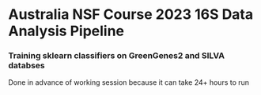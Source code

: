 # Australia NSF Course 2023 16S Data Analysis Pipeline

### Training sklearn classifiers on GreenGenes2 and SILVA databses
Done in advance of working session because it can take 24+ hours to run
